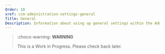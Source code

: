 ```yaml
---
Order: 10
xref: ccm-administration-settings-general
Title: General
Description: Information about using up general settings within the Administration Settings screen.
---
```


> :choco-warning: **WARNING**
>
> This is a Work in Progress. Please check back later.